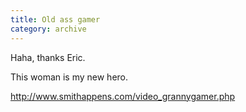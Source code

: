 ```yaml
---
title: Old ass gamer
category: archive
---
```


Haha, thanks Eric.

This woman is my new hero.

<http://www.smithappens.com/video_grannygamer.php>
